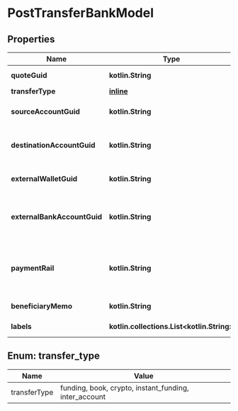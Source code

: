 
# PostTransferBankModel

## Properties
Name | Type | Description | Notes
------------ | ------------- | ------------- | -------------
**quoteGuid** | **kotlin.String** | The associated quote&#39;s identifier. | 
**transferType** | [**inline**](#TransferType) | The type of transfer. | 
**sourceAccountGuid** | **kotlin.String** | The source account&#39;s identifier. Required for book transfers. |  [optional]
**destinationAccountGuid** | **kotlin.String** | The destination account&#39;s identifier. Required for book transfers. |  [optional]
**externalWalletGuid** | **kotlin.String** | The customer&#39;s external wallet&#39;s identifier. |  [optional]
**externalBankAccountGuid** | **kotlin.String** | The customer&#39;s &#39;plaid&#39; or &#39;plaid_processor_token&#39; external bank account&#39;s identifier. |  [optional]
**paymentRail** | **kotlin.String** | The desired payment rail to initiate the transfer for. Valid values are: ach, eft, wire. Valid for funding transfers only. |  [optional]
**beneficiaryMemo** | **kotlin.String** | The memo to send to the counterparty. |  [optional]
**labels** | **kotlin.collections.List&lt;kotlin.String&gt;** | The labels associated with the transfer. |  [optional]


<a name="TransferType"></a>
## Enum: transfer_type
Name | Value
---- | -----
transferType | funding, book, crypto, instant_funding, inter_account




